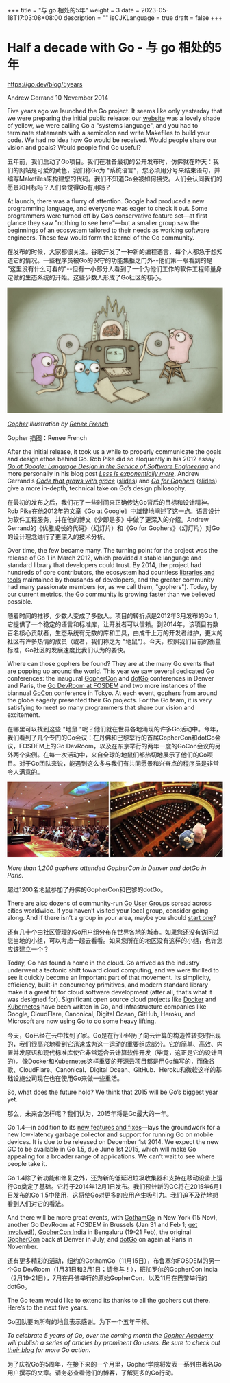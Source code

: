 +++
title = "与 go 相处的5年"
weight = 3
date = 2023-05-18T17:03:08+08:00
description = ""
isCJKLanguage = true
draft = false
+++

# Half a decade with Go - 与 go 相处的5年

https://go.dev/blog/5years

Andrew Gerrand
10 November 2014

Five years ago we launched the Go project. It seems like only yesterday that we were preparing the initial public release: our [website](https://web.archive.org/web/20091112094121/http://golang.org/) was a lovely shade of yellow, we were calling Go a "systems language", and you had to terminate statements with a semicolon and write Makefiles to build your code. We had no idea how Go would be received. Would people share our vision and goals? Would people find Go useful?

五年前，我们启动了Go项目。我们在准备最初的公开发布时，仿佛就在昨天：我们的网站是可爱的黄色，我们称Go为 "系统语言"，您必须用分号来结束语句，并编写Makefiles来构建您的代码。我们不知道Go会被如何接受。人们会认同我们的愿景和目标吗？人们会觉得Go有用吗？

At launch, there was a flurry of attention. Google had produced a new programming language, and everyone was eager to check it out. Some programmers were turned off by Go’s conservative feature set—at first glance they saw "nothing to see here"—but a smaller group saw the beginnings of an ecosystem tailored to their needs as working software engineers. These few would form the kernel of the Go community.

在发布的时候，大家都很关注。谷歌开发了一种新的编程语言，每个人都急于想知道它的情况。一些程序员被Go的保守的功能集拒之门外--他们第一眼看到的是 "这里没有什么可看的"--但有一小部分人看到了一个为他们工作的软件工程师量身定做的生态系统的开始。这些少数人形成了Go社区的核心。

![img](HalfADecadeWithGo_img/gophers5th.jpg)

[*Gopher*](https://go.dev/blog/gopher) *illustration by* [*Renee French*](http://reneefrench.blogspot.com.au/)

Gopher 插图：Renee French

After the initial release, it took us a while to properly communicate the goals and design ethos behind Go. Rob Pike did so eloquently in his 2012 essay [*Go at Google: Language Design in the Service of Software Engineering*](https://go.dev/talks/2012/splash.article) and more personally in his blog post [*Less is exponentially more*](https://commandcenter.blogspot.com.au/2012/06/less-is-exponentially-more.html). Andrew Gerrand’s [*Code that grows with grace*](http://vimeo.com/53221560) ([slides](https://go.dev/talks/2012/chat.slide)) and [*Go for Gophers*](https://www.youtube.com/watch?v=dKGmK_Z1Zl0) ([slides](https://go.dev/talks/2014/go4gophers.slide)) give a more in-depth, technical take on Go’s design philosophy.

在最初的发布之后，我们花了一些时间来正确传达Go背后的目标和设计精神。Rob Pike在他2012年的文章《Go at Google》中雄辩地阐述了这一点。语言设计为软件工程服务，并在他的博文《少即是多》中做了更深入的介绍。Andrew Gerrand的《优雅成长的代码》（幻灯片）和《Go for Gophers》（幻灯片）对Go的设计理念进行了更深入的技术分析。

Over time, the few became many. The turning point for the project was the release of Go 1 in March 2012, which provided a stable language and standard library that developers could trust. By 2014, the project had hundreds of core contributors, the ecosystem had countless [libraries and tools](https://godoc.org/) maintained by thousands of developers, and the greater community had many passionate members (or, as we call them, "gophers"). Today, by our current metrics, the Go community is growing faster than we believed possible.

随着时间的推移，少数人变成了多数人。项目的转折点是2012年3月发布的Go 1，它提供了一个稳定的语言和标准库，让开发者可以信赖。到2014年，该项目有数百名核心贡献者，生态系统有无数的库和工具，由成千上万的开发者维护，更大的社区有许多热情的成员（或者，我们称之为 "地鼠"）。今天，按照我们目前的衡量标准，Go社区的发展速度比我们认为的要快。





Where can those gophers be found? They are at the many Go events that are popping up around the world. This year we saw several dedicated Go conferences: the inaugural [GopherCon](https://blog.golang.org/gophercon) and [dotGo](http://www.dotgo.eu/) conferences in Denver and Paris, the [Go DevRoom at FOSDEM](https://blog.golang.org/fosdem14) and two more instances of the biannual [GoCon](https://github.com/GoCon/GoCon) conference in Tokyo. At each event, gophers from around the globe eagerly presented their Go projects. For the Go team, it is very satisfying to meet so many programmers that share our vision and excitement.

在哪里可以找到这些 "地鼠 "呢？他们就在世界各地涌现的许多Go活动中。今年，我们看到了几个专门的Go会议：在丹佛和巴黎举行的首届GopherCon和dotGo会议，FOSDEM上的Go DevRoom，以及在东京举行的两年一度的GoCon会议的另外两个实例。在每一次活动中，来自全球的地鼠们都热切地展示了他们的Go项目。对于Go团队来说，能遇到这么多与我们有共同愿景和兴奋点的程序员是非常令人满意的。

![img](HalfADecadeWithGo_img/conferences.jpg)

*More than 1,200 gophers attended GopherCon in Denver and dotGo in Paris.*

超过1200名地鼠参加了丹佛的GopherCon和巴黎的dotGo。

There are also dozens of community-run [Go User Groups](https://go.dev/wiki/GoUserGroups) spread across cities worldwide. If you haven’t visited your local group, consider going along. And if there isn’t a group in your area, maybe you should [start one](https://blog.golang.org/getthee-to-go-meetup)?

还有几十个由社区管理的Go用户组分布在世界各地的城市。如果您还没有访问过您当地的小组，可以考虑一起去看看。如果您所在的地区没有这样的小组，也许您应该建立一个？

Today, Go has found a home in the cloud. Go arrived as the industry underwent a tectonic shift toward cloud computing, and we were thrilled to see it quickly become an important part of that movement. Its simplicity, efficiency, built-in concurrency primitives, and modern standard library make it a great fit for cloud software development (after all, that’s what it was designed for). Significant open source cloud projects like [Docker](https://www.docker.com/) and [Kubernetes](https://github.com/GoogleCloudPlatform/kubernetes) have been written in Go, and infrastructure companies like Google, CloudFlare, Canonical, Digital Ocean, GitHub, Heroku, and Microsoft are now using Go to do some heavy lifting.

今天，Go已经在云中找到了家。Go是在行业经历了向云计算的构造性转变时出现的，我们很高兴地看到它迅速成为这一运动的重要组成部分。它的简单、高效、内置并发原语和现代标准库使它非常适合云计算软件开发（毕竟，这正是它的设计目的）。像Docker和Kubernetes这样重要的开源云项目都是用Go编写的，而像谷歌、CloudFlare、Canonical、Digital Ocean、GitHub、Heroku和微软这样的基础设施公司现在也在使用Go来做一些重活。

So, what does the future hold? We think that 2015 will be Go’s biggest year yet.

那么，未来会怎样呢？我们认为，2015年将是Go最大的一年。

Go 1.4—in addition to its [new features and fixes](https://go.dev/doc/go1.4)—lays the groundwork for a new low-latency garbage collector and support for running Go on mobile devices. It is due to be released on December 1st 2014. We expect the new GC to be available in Go 1.5, due June 1st 2015, which will make Go appealing for a broader range of applications. We can’t wait to see where people take it.

Go 1.4除了新功能和修复之外，还为新的低延迟垃圾收集器和支持在移动设备上运行Go奠定了基础。它将于2014年12月1日发布。我们预计新的GC将在2015年6月1日发布的Go 1.5中使用，这将使Go对更多的应用产生吸引力。我们迫不及待地想看到人们对它的看法。

And there will be more great events, with [GothamGo](http://gothamgo.com/) in New York (15 Nov), another Go DevRoom at FOSDEM in Brussels (Jan 31 and Feb 1; [get involved!](https://groups.google.com/d/msg/golang-nuts/1xgBazQzs1I/hwrZ5ni8cTEJ)), [GopherCon India](http://www.gophercon.in/) in Bengaluru (19-21 Feb), the original [GopherCon](http://gophercon.com/) back at Denver in July, and [dotGo](http://www.dotgo.eu/) on again at Paris in November.

还有更多精彩的活动，纽约的GothamGo（11月15日），布鲁塞尔FOSDEM的另一个Go DevRoom（1月31日和2月1日；请参与！），班加罗尔的GopherCon India（2月19-21日），7月在丹佛举行的原始GopherCon，以及11月在巴黎举行的dotGo。

The Go team would like to extend its thanks to all the gophers out there. Here’s to the next five years.

Go团队要向所有的地鼠表示感谢。为下一个五年干杯。

*To celebrate 5 years of Go, over the coming month the* [*Gopher Academy*](http://blog.gopheracademy.com/) *will publish a series of articles by prominent Go users. Be sure to check out* [*their blog*](http://blog.gopheracademy.com/) *for more Go action.*

为了庆祝Go的5周年，在接下来的一个月里，Gopher学院将发表一系列由著名Go用户撰写的文章。请务必查看他们的博客，了解更多的Go行动。
